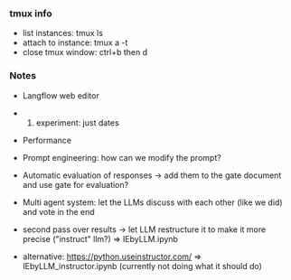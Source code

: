 ### tmux info
- list instances: tmux ls
- attach to instance: tmux a -t <instance>
- close tmux window: ctrl+b then d


### Notes

- Langflow web editor
- 1. experiment: just dates
- Performance 
- Prompt engineering: how can we modify the prompt?
- Automatic evaluation of responses -> add them to the gate document and use gate for evaluation?
- Multi agent system: let the LLMs discuss with each other (like we did) and vote in the end

- second pass over results -> let LLM restructure it to make it more precise ("instruct" llm?)
=> IEbyLLM.ipynb
- alternative: https://python.useinstructor.com/
=> IEbyLLM_instructor.ipynb (currently not doing what it should do)